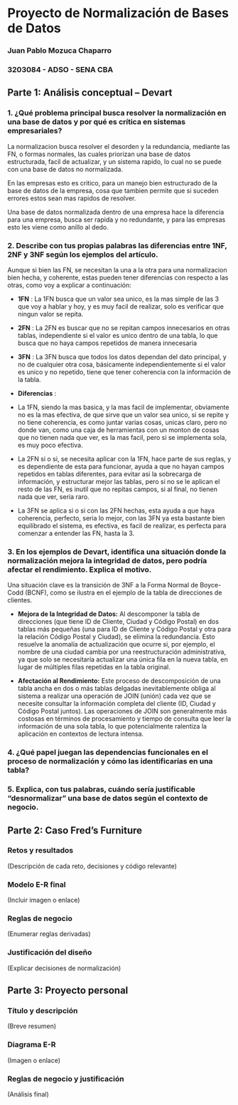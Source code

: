 # Proyecto de Normalización de Bases de Datos
### Juan Pablo Mozuca Chaparro 
### 3203084 - ADSO - SENA CBA
## Parte 1: Análisis conceptual – Devart
### 1. ¿Qué problema principal busca resolver la normalización en una base de datos y por qué es crítica en sistemas empresariales?

La normalizacion busca resolver el desorden y la redundancia, mediante las FN, o formas normales, las cuales priorizan una base de datos estructurada, facil de actualizar, y un sistema rapido, lo cual no se puede con una base de datos no normalizada.

En las empresas esto es critico, para un manejo bien estructurado de la base de datos de la empresa, cosa que tambien permite que si suceden errores estos sean mas rapidos de resolver.

Una base de datos normalizada dentro de una empresa hace la diferencia para una empresa, busca ser rapida y no redundante, y para las empresas esto les viene como anillo al dedo.

### 2. Describe con tus propias palabras las diferencias entre 1NF, 2NF y 3NF según los ejemplos del artículo.

Aunque si bien las FN, se necesitan la una a la otra para una normalizacion bien hecha, y coherente, estas pueden tener diferencias con respecto a las otras, como voy a explicar a continuación:

- **1FN** : La 1FN busca que un valor sea unico, es la mas simple de las 3 que voy a hablar y hoy, y es muy facil de realizar, solo es verificar que ningun valor se repita.
- **2FN** : La 2FN es buscar que no se repitan campos innecesarios en otras tablas, independiente si el valor es unico dentro de una tabla, lo que busca que no haya campos repetidos de manera innecesaria
- **3FN** : La 3FN busca que todos los datos dependan del dato principal, y no de cualquier otra cosa, básicamente independientemente si el valor es unico y no repetido, tiene que tener coherencia con la información de la tabla.

- **Diferencias** :
- La 1FN, siendo la mas basica, y la mas facil de implementar, obviamente no es la mas efectiva, de que sirve que un valor sea unico, si se repite y no tiene coherencia, es como juntar varias cosas, unicas claro, pero no donde van, como una caja de herramientas con un monton de cosas que no tienen nada que ver, es la mas facil, pero si se implementa sola, es muy poco efectiva.

- La 2FN si o si, se necesita aplicar con la 1FN, hace parte de sus reglas, y es dependiente de esta para funcionar, ayuda a que no hayan campos repetidos en tablas diferentes, para evitar asi la sobrecarga de información, y estructurar mejor las tablas, pero si no se le aplican el resto de las FN, es inutil que no repitas campos, si al final, no tienen nada que ver, seria raro.

- La 3FN se aplica si o si con las 2FN hechas, esta ayuda a que haya coherencia, perfecto, seria lo mejor, con las 3FN ya esta bastante bien equilibrado el sistema, es efectiva, es facil de realizar, es perfecta para comenzar a entender las FN, hasta la 3.

### 3. En los ejemplos de Devart, identifica una situación donde la normalización mejora la integridad de datos, pero podría afectar el rendimiento. Explica el motivo.

Una situación clave es la transición de 3NF a la Forma Normal de Boyce-Codd (BCNF), como se ilustra en el ejemplo de la tabla de direcciones de clientes.

- **Mejora de la Integridad de Datos:** Al descomponer la tabla de direcciones (que tiene ID de Cliente, Ciudad y Código Postal) en dos tablas más pequeñas (una para ID de Cliente y Código Postal y otra para la relación Código Postal y Ciudad), se elimina la redundancia. Esto resuelve la anomalía de actualización que ocurre si, por ejemplo, el nombre de una ciudad cambia por una reestructuración administrativa, ya que solo se necesitaría actualizar una única fila en la nueva tabla, en lugar de múltiples filas repetidas en la tabla original.

- **Afectación al Rendimiento:** Este proceso de descomposición de una tabla ancha en dos o más tablas delgadas inevitablemente obliga al sistema a realizar una operación de JOIN (unión) cada vez que se necesite consultar la información completa del cliente (ID, Ciudad y Código Postal juntos). Las operaciones de JOIN son generalmente más costosas en términos de procesamiento y tiempo de consulta que leer la información de una sola tabla, lo que potencialmente ralentiza la aplicación en contextos de lectura intensa.

### 4. ¿Qué papel juegan las dependencias funcionales en el proceso de normalización y cómo las identificarías en una tabla?

### 5. Explica, con tus palabras, cuándo sería justificable “desnormalizar” una base de datos según el contexto de negocio.

## Parte 2: Caso Fred’s Furniture
### Retos y resultados
(Descripción de cada reto, decisiones y código relevante)
### Modelo E-R final
(Incluir imagen o enlace)
### Reglas de negocio
(Enumerar reglas derivadas)
### Justificación del diseño
(Explicar decisiones de normalización)

## Parte 3: Proyecto personal
### Título y descripción
(Breve resumen)
### Diagrama E-R
(Imagen o enlace)
### Reglas de negocio y justificación
(Análisis final)

